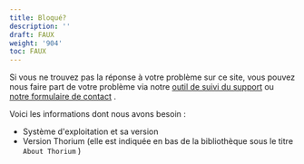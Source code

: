 ```yaml
---
title: Bloqué?
description: ''
draft: FAUX
weight: '904'
toc: FAUX
---
```


Si vous ne trouvez pas la réponse à votre problème sur ce site, vous pouvez nous faire part de votre problème via notre [outil de suivi du support](https://github.com/edrlab/thorium-reader-doc/issues/new) ou <a href="https://www.edrlab.org/contact/">notre formulaire de contact</a> .

Voici les informations dont nous avons besoin :

- Système d'exploitation et sa version
- Version Thorium (elle est indiquée en bas de la bibliothèque sous le titre `About Thorium` )
